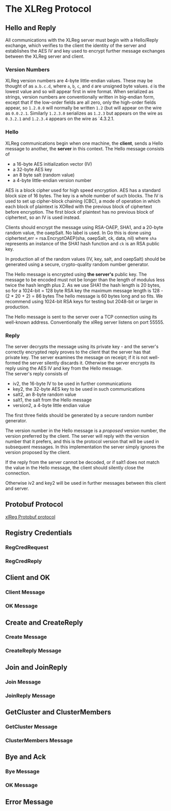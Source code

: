 # The XLReg Protocol

## Hello and Reply

All communications with the XLReg server must begin with a Hello/Reply
exchange, which verifies to the client the identity of the server and
establishes the AES IV and key used to encrypt further message 
exchanges between the XLReg server and client.

### Version Numbers

XLReg version numbers are 4-byte little-endian values.  These may be 
thought of as `a.b.c.d`, where `a`, `b`, `c`, and `d` are unsigned byte values.
`d` is the lowest value and so will appear first in wire format.  When 
serialized as strings, version numbers are conventionally written in 
big-endian form, except that if the low-order fields are all zero, only
the high-order fields appear, so `1.2.0.0` will normally be written `1.2` 
(but will appear on the wire as `0.0.2.1`.  Similarly `1.2.3.0` serializes
as `1.2.3` but appears on the wire as `0.3.2.1` and `1.2.3.4` appears on
the wire as `4.3.2.1.

### Hello

XLReg communications begin when one machine, the **client**,
sends a Hello message to another, the **server** in this context.  The
Hello message consists of 

* a 16-byte AES initialization vector (IV)
* a 32-byte AES key
* an 8 byte salt (random value)
* a 4-byte little-endian version number

AES is a block cipher used for high speed encryption.  AES has a standard
block size of 16 bytes.  The key is a whole number of such blocks.  The IV is
used to set up cipher-block chaining (CBC), a mode of operation in which
each block of plaintext is XORed with the previous block of ciphertext 
before encryption.  The first block of plaintext has no previous block 
of ciphertext, so an IV is used instead.

Clients should encrypt the message using RSA-OAEP, SHA1, and a 20-byte
random value, the oaepSalt.  No label is used.  In Go this is done using
	ciphertext,err = rsa.EncryptOAEP(sha, oaepSalt, ck, data, nil)
where `sha` represents an instance of the SHA1 hash function and `ck` is
an RSA public key.

In production all of the random values (IV, key, salt, and oaepSalt) 
should be generated using a 
secure, crypto-quality random number generator.

The Hello message is encrypted using **the server's** public key.
The message to be encoded must not be longer than the length of modulus 
less twice the hash length plus 2.  As we use SHA1 the hash length is 
20 bytes, so for a 1024-bit = 128 byte RSA key the maximum message length
is 
	128 - (2 * 20 + 2) = 86 bytes
The hello message is 60 bytes long and so fits.  We recommend using 1024-bit
RSA keys for testing but 2048-bit or larger in production.

The Hello message is sent to the server over a TCP connection using its 
well-known address.  Conventionally the xlReg server listens on port 55555.

### Reply

The server decrypts the message using its private key - and the 
server's correctly encrypted reply proves to
the client that the server has that private key.  The server examines 
the message on receipt; 
if it is not well-formed the server silently discards it.  Otherwise the
server encrypts its reply using the AES IV and key from the Hello message.  
The server's reply consists of 

* iv2, the 16-byte IV to be used in further communications
* key2, the 32-byte AES key to be used in such communications
* salt2, an 8-byte random value
* salt1, the salt from the Hello message
* version2, a 4-byte little endian value

The first three fields should be generated by a secure random number generator.

The version number in the Hello message is a _proposed_ version number, 
the version preferred by the client.  The server will reply with the
version number that it prefers, and this is the protocol version that
will be used in subsequent messages.  In this implementation the server
simply ignores the version proposed by the client.

If the reply from the server cannot be decoded, or if salt1 does not
match the value in the Hello message, the client should silently close
the connection.

Otherwise iv2 and key2 will be used in further messages between this 
client and server.

## Protobuf Protocol

[xlReg Protobuf protocol](xlReg_protobuf.html)

## Registry Credentials

### RegCredRequest

### RegCredReply

## Client and OK

### Client Message

### OK Message

## Create and CreateReply

### Create Message

### CreateReply Message

## Join and JoinReply

### Join Message

### JoinReply Message

## GetCluster and ClusterMembers

### GetCluster Message

### ClusterMembers Message

## Bye and Ack

### Bye Message

### OK Message

## Error Message

